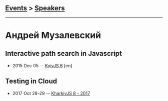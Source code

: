 ## [Events](../README.md) > [Speakers](../speakers.md)
---

# Андрей Музалевский

## Interactive path search in Javascript
- 2015 Dec 05 -- [KyivJS 6](https://www.youtube.com/watch?v=cbN09nPT9hQ) [en]   
## Testing in Cloud
- 2017 Oct 28-29 -- [KharkivJS 8 - 2017](https://www.youtube.com/watch?v=IlEKMx0IS5c)    
